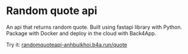 # Random quote api

An api that returns random quote. Built using fastapi library with Python. Package with Docker and deploy in the cloud with Back4App.

Try it:
[randomquoteapi-anhbuikhoi.b4a.run/quote](https://randomquoteapi-anhbuikhoi.b4a.run/quote)

